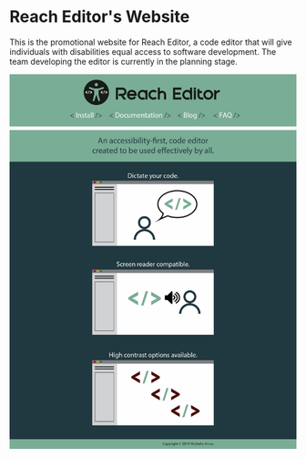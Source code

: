 # Reach Editor's Website
This is the promotional website for Reach Editor, a code editor that will give individuals with disabilities equal access to software development. The team developing the editor is currently in the planning stage.

<img src=img/Artboard1.png alt="Image of Reach Editor Webpage">
